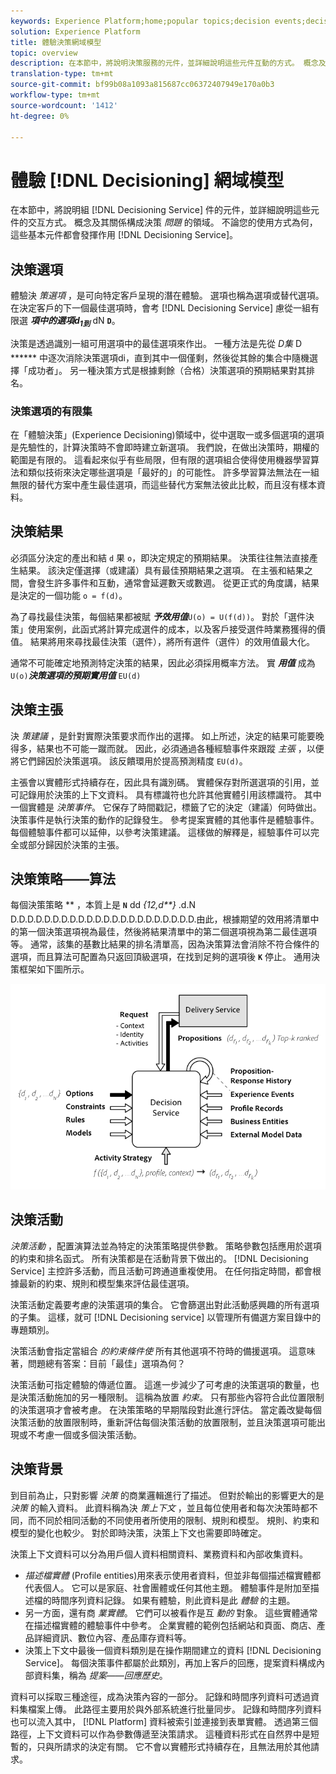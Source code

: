 ```yaml
---
keywords: Experience Platform;home;popular topics;decision events;decision event;Decision events
solution: Experience Platform
title: 體驗決策網域模型
topic: overview
description: 在本節中，將說明決策服務的元件，並詳細說明這些元件互動的方式。 概念及其關係構成決策問題的*域*。 這些基本元件可發揮作用，不論您如何使用「決策服務」。
translation-type: tm+mt
source-git-commit: bf99b08a1093a815687cc06372407949e170a0b3
workflow-type: tm+mt
source-wordcount: '1412'
ht-degree: 0%

---
```



# 體驗 [!DNL Decisioning] 網域模型

在本節中，將說明組 [!DNL Decisioning Service] 件的元件，並詳細說明這些元件的交互方式。 概念及其關係構成決策 *問題* 的領域。 不論您的使用方式為何，這些基本元件都會發揮作用 [!DNL Decisioning Service]。

## 決策選項

體驗決 *策選項* ，是可向特定客戶呈現的潛在體驗。 選項也稱為選項或替代選項。 在決定客戶的下一個最佳選項時，會考 [!DNL Decisioning Service] 慮從一組有限選 ***項中的選項d<sub>1到</sub>*** dN ***<sub></sub>*****`D`**。

決策是透過識別一組可用選項中的最佳選項來作出。 一種方法是先從 *D集* D ***<sub></sub>********* 中逐次消除決策選項di，直到其中一個僅剩，然後從其餘的集合中隨機選擇「成功者」。 另一種決策方式是根據剩餘（合格）決策選項的預期結果對其排名。

### 決策選項的有限集

在「體驗決策」(Experience Decisioning)領域中，從中選取一或多個選項的選項是先驗性的，計算決策時不會即時建立新選項。 我們說，在做出決策時，期權的範圍是有限的。 這看起來似乎有些局限，但有限的選項組合使得使用機器學習算法和類似技術來決定哪些選項是「最好的」的可能性。 許多學習算法無法在一組無限的替代方案中產生最佳選項，而這些替代方案無法彼此比較，而且沒有樣本資料。

## 決策結果

必須區分決定的產出和結 `d` 果 `o`，即決定規定的預期結果。 決策往往無法直接產生結果。 該決定僅選擇（或建議）具有最佳預期結果之選項。 在主張和結果之間，會發生許多事件和互動，通常會延遲數天或數週。 從更正式的角度講，結果是決定的一個功能 `o = f(d)`。

為了尋找最佳決策，每個結果都被賦 ***予效用值***`U(o) = U(f(d))`。
對於「選件決策」使用案例，此函式將計算完成選件的成本，以及客戶接受選件時業務獲得的價值。 結果將用來尋找最佳決策（選件），將所有選件（選件）的效用值最大化。

通常不可能確定地預測特定決策的結果，因此必須採用概率方法。 實 ***用值*** 成為 `U(o)`***決策選項的預期實用值*** `EU(d)`

## 決策主張

決 *策建議* ，是針對實際決策要求而作出的選擇。 如上所述，決定的結果可能要晚得多，結果也不可能一蹴而就。 因此，必須通過各種經驗事件來跟蹤 *主張* ，以便將它們歸因於決策選項。 該反饋環用於提高預測精度 `EU(d)`。

主張會以實體形式持續存在，因此具有識別碼。 實體保存對所選選項的引用，並可記錄用於決策的上下文資料。 具有標識符也允許其他實體引用該標識符。 其中一個實體是 *決策事件*。 它保存了時間戳記，標籤了它的決定（建議）何時做出。 決策事件是執行決策的動作的記錄發生。 參考提案實體的其他事件是體驗事件。 每個體驗事件都可以延伸，以參考決策建議。 這樣做的解釋是，經驗事件可以完全或部分歸因於決策的主張。

## 決策策略——算法

每個決策策略 ** ，本質上是 **`N`** dd *{12,d<sub></sub><sub></sub><sub></sub>**<sub></sub><sub></sub><sub></sub>}* .d.N D.D.D.D.D.D.D.D.D.D.D.D.D.D.D.D.D.D.D.D.D.D.由此，根據期望的效用將清單中的第一個決策選項視為最佳，然後將結果清單中的第二個選項視為第二最佳選項等。 通常，該集的基數比結果的排名清單高，因為決策算法會消除不符合條件的選項，而且算法可配置為只返回頂級選項，在找到足夠的選項後 **`K`** 停止。
通用決策框架如下圖所示。

![圖1](./images/decisioning-optimization.png)

## 決策活動

*決策活動* ，配置演算法並為特定的決策策略提供參數。 策略參數包括應用於選項的約束和排名函式。 所有決策都是在活動背景下做出的。 [!DNL Decisioning Service] 主控許多活動，而且活動可跨通道重複使用。 在任何指定時間，都會根據最新的約束、規則和模型集來評估最佳選項。

決策活動定義要考慮的決策選項的集合。 它會篩選出對此活動感興趣的所有選項的子集。 這樣，就可 [!DNL Decisioning service] 以管理所有備選方案目錄中的專題類別。

決策活動會指定當組合 *的約束條件使* 所有其他選項不符時的備援選項。 這意味著，問題總有答案：目前「最佳」選項為何？

決策活動可指定體驗的傳遞位置。 這進一步減少了可考慮的決策選項的數量，也是決策活動施加的另一種限制。 這稱為放置 *約束*。 只有那些內容符合此位置限制的決策選項才會被考慮。 在決策策略的早期階段對此進行評估。 當定義改變每個決策活動的放置限制時，重新評估每個決策活動的放置限制，並且決策選項可能出現或不考慮一個或多個決策活動。

## 決策背景

到目前為止，只對影響 *決策* 的商業邏輯進行了描述。 但對於輸出的影響更大的是 *決策* 的輸入資料。 此資料稱為決 *策上下文* ，並且每位使用者和每次決策時都不同，而不同於相同活動的不同使用者所使用的限制、規則和模型。 規則、約束和模型的變化也較少。 對於即時決策，決策上下文也需要即時確定。

決策上下文資料可以分為用戶個人資料相關資料、業務資料和內部收集資料。

- *描述檔實體* (Profile entities)用來表示使用者資料，但並非每個描述檔實體都代表個人。 它可以是家庭、社會團體或任何其他主題。 體驗事件是附加至描述檔的時間序列資料記錄。 如果有體驗，則此資料是此 *體驗* 的主題。
- 另一方面，還有商 *業實體*。 它們可以被看作是互 *動的* 對象。 這些實體通常在描述檔實體的體驗事件中參考。 企業實體的範例包括網站和頁面、商店、產品詳細資訊、數位內容、產品庫存資料等。
- 決策上下文中最後一個資料類別是在操作期間建立的資料 [!DNL Decisioning Service]。 每個決策事件都屬於此類別，再加上客戶的回應，提案資料構成內部資料集，稱為 *提案——回應歷史*。

資料可以採取三種途徑，成為決策內容的一部分。 記錄和時間序列資料可透過資料集檔案上傳。 此路徑主要用於與外部系統進行批量同步。 記錄和時間序列資料也可以流入其中， [!DNL Platform] 資料被索引並連接到表單實體。 透過第三個路徑，上下文資料可以作為參數傳遞至決策請求。 這種資料形式在自然界中是短暫的，只與所請求的決定有關。 它不會以實體形式持續存在，且無法用於其他請求。
